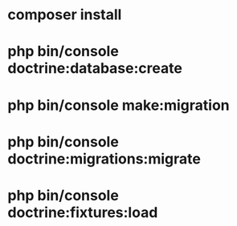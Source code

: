 

# composer install 
# php bin/console doctrine:database:create
# php bin/console make:migration
# php bin/console doctrine:migrations:migrate
# php bin/console doctrine:fixtures:load
